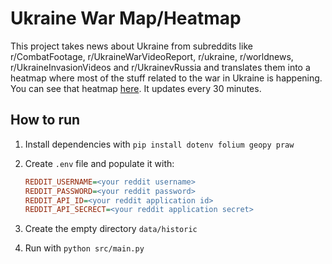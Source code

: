 # Ukraine War Map/Heatmap
This project takes news about Ukraine from subreddits like r/CombatFootage, r/UkraineWarVideoReport, r/ukraine, r/worldnews, r/UkraineInvasionVideos and r/UkrainevRussia and translates them into a heatmap where most of the stuff related to the war in Ukraine is happening.
You can see that heatmap [here](https://ruarq.github.io/ukraine-war-heatmap/). It updates every 30 minutes.

## How to run
1. Install dependencies with `pip install dotenv folium geopy praw`

2. Create `.env` file and populate it with:
	```ini
	REDDIT_USERNAME=<your reddit username>
	REDDIT_PASSWORD=<your reddit password>
	REDDIT_API_ID=<your reddit application id>
	REDDIT_API_SECRECT=<your reddit application secret>
	```
3. Create the empty directory `data/historic`
4. Run with `python src/main.py`
